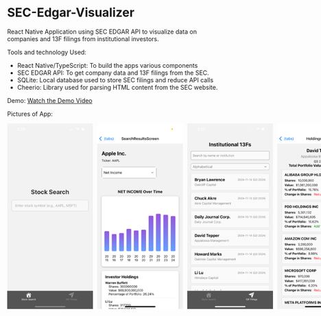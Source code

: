 # SEC-Edgar-Visualizer

React Native Application using SEC EDGAR API to visualize data on companies and 13F filings from institutional investors.

Tools and technology Used:
- React Native/TypeScript: To build the apps various components
- SEC EDGAR API: To get company data and 13F filings from the SEC. 
- SQLite: Local database used to store SEC filings and reduce API calls
- Cheerio: Library used for parsing HTML content from the SEC website.

Demo:
[Watch the Demo Video](https://www.youtube.com/shorts/cHj9I8wBk9Q)

Pictures of App:
<div style="display: flex;">
  <img src="images/IMG_2085.PNG" alt="Screenshot 1" style="width: 200px; margin-right: 10px;">
    <img src="images/IMG_2097.PNG" alt="Screenshot 2" style="width: 200px; margin-right: 10px;">
  <img src="images/IMG_2087.PNG" alt="Screenshot 2" style="width: 200px; margin-right: 10px;">
  <img src="images/IMG_2088.PNG" alt="Screenshot 3" style="width: 200px;">
</div>